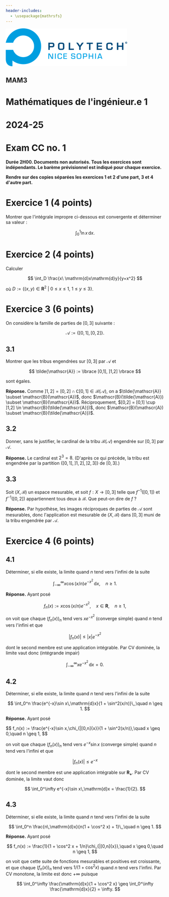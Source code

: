 ```yaml
---
header-includes:
  - \usepackage{mathrsfs}
---
```

![PNS](https://raw.githubusercontent.com/pns-mam/mi1/master/logo-pns.png)

## MAM3

# Mathématiques de l'ingénieur.e 1
# 2024-25
# Exam CC no. 1

**Durée 2H00. Documents non autorisés. Tous les exercices sont indépendants.
Le barème prévisionnel est indiqué pour chaque exercice.**

**Rendre sur des copies séparées les exercices 1 et 2 d'une part, 3 et 4 d'autre part.** 

# Exercice 1 (4 points)
Montrer que l'intégrale impropre ci-dessous est convergente et déterminer sa valeur :

$$ \int_0^1 \ln x\,\mathrm{d}x. $$

# Exercice 2 (4 points)
Calculer

$$ \int_D \frac{x\ \mathrm{d}x\mathrm{d}y}{y+x^2} $$

où $D := \lbrace (x,y) \in \mathbf{R}^2\ |\ 0 \leq x \leq 1,\ 1 \leq y \leq 3 \rbrace$.

# Exercice 3 (6 points)
On considère la famille de parties de $[0,3]$ suivante :

$$ \mathscr{A} := \lbrace [0,1], [0, 2] \rbrace. $$

## 3.1
Montrer que les tribus engendrées sur $[0,3]$ par $\mathscr{A}$ et

$$ \tilde{\mathscr{A}} := \lbrace [0,1], ]1,2] \rbrace $$

sont égales.

**Réponse.** Comme $]1,2] = [0,2] \cap \complement [0,1] \in \mathscr{B}(\mathscr{A})$,
on a $\tilde{\mathscr{A}} \subset \mathscr{B}(\mathscr{A})$,
donc $\mathscr{B}(\tilde{\mathscr{A}}) \subset \mathscr{B}(\mathscr{A})$.
Réciproquement, $[0,2] = [0,1] \cup ]1,2] \in \mathscr{B}(\tilde{\mathscr{A}})$,
donc $\mathscr{B}(\mathscr{A}) \subset \mathscr{B}(\tilde{\mathscr{A}})$.

## 3.2
Donner, sans le justifier, le cardinal de la tribu $\mathscr{B}(\mathscr{A})$ engendrée sur $[0,3]$ par $\mathscr{A}$.

**Réponse.** Le cardinal est $2^3 = 8$. (D'après ce qui précède, la tribu est engendrée par la partition
$\lbrace [0,1],]1,2],]2,3] \rbrace$ de $[0,3]$.)

## 3.3
Soit $(X,\mathscr{B})$ un espace mesurable, et soit $f : X \to [0,3]$ telle que $f^{-1}([0,1])$ et $f^{-1}([0,2])$ appartiennent tous deux à $\mathscr{B}$. Que peut-on dire de $f$ ? 

**Réponse.** Par hypothèse, les images réciproques de parties de $\mathscr{A}$ sont mesurables, donc l'application est mesurable de $(X,\mathscr{B})$ dans $[0,3]$ muni de la tribu engendrée par $\mathscr{A}$.

# Exercice 4 (6 points)

## 4.1
Déterminer, si elle existe, la limite quand $n$ tend vers l'infini de la suite

$$ \int_{-\infty}^\infty x\cos(x/n)e^{-x^2}\,\mathrm{d}x,\quad n \geq 1. $$

**Réponse.** Ayant posé

$$ f_n(x) := x\cos(x/n)e^{-x^2},\quad x \in \mathbf{R},\quad n \geq 1, $$

on voit que chaque $(f_n(x))_n$ tend vers $xe^{-x^2}$ (converge simple) quand $n$ tend vers l'infini et que

$$ |f_n(x)| \leq |x|e^{-x^2} $$

dont le second membre est une application intégrable. Par CV dominée, la limite vaut donc (intégrande impair)

$$ \int_{-\infty}^\infty x e^{-x^2}\,\mathrm{d}x = 0. $$

## 4.2
Déterminer, si elle existe, la limite quand $n$ tend vers l'infini de la suite

$$ \int_0^n \frac{e^{-x}\sin x\,\mathrm{d}x}{1 + \sin^2(x/n)}\,,\quad n \geq 1. $$

**Réponse.** Ayant posé

$$ f_n(x) := \frac{e^{-x}\sin x\,\chi_{|[0,n]{x}}{1 + \sin^2(x/n)},\quad x \geq 0,\quad n \geq 1, $$

on voit que chaque $(f_n(x))_n$ tend vers $e^{-x}\sin x$ (converge simple) quand $n$ tend vers l'infini et que

$$ |f_n(x)| \leq e^{-x} $$

dont le second membre est une application intégrable sur $\mathbf{R_+}$. Par CV dominée, la limite vaut donc

$$ \int_0^\infty e^{-x}\sin x\,\mathrm{d}x = \frac{1}{2}. $$

## 4.3
Déterminer, si elle existe, la limite quand $n$ tend vers l'infini de la suite

$$ \int_0^n \frac{n\,\mathrm{d}x}{n(1 + \cos^2 x) + 1}\,,\quad n \geq 1. $$

**Réponse.** Ayant posé

$$ f_n(x) := \frac{1}{1 + \cos^2 x + 1/n}\chi_{|[0,n]{x}},\quad x \geq 0,\quad n \geq 1, $$

on voit que cette suite de fonctions mesurables et positives est croissante, et que chaque $(f_n(x))_n$ tend
vers $1/(1 + \cos^2 x)$ quand $n$ tend vers l'infini. Par CV monotone, la limite est donc $+\infty$ puisque

$$ \int_0^\infty \frac{\mathrm{d}x}{1 + \cos^2 x} \geq \int_0^\infty \frac{\mathrm{d}x}{2} = \infty. $$